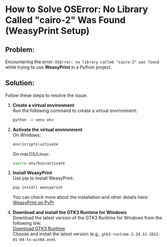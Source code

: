 
# How to Solve OSError: No Library Called "cairo-2" Was Found (WeasyPrint Setup)

## Problem:
Encountering the error: `OSError: no library called "cairo-2" was found` while trying to use **WeasyPrint** in a Python project.

## Solution:

Follow these steps to resolve the issue:

1. **Create a virtual environment**  
   Run the following command to create a virtual environment:
   ```bash
   python -m venv env
   ```

2. **Activate the virtual environment**  
   On Windows:
   ```bash
   env\Scripts\activate
   ```
   On macOS/Linux:
   ```bash
   source env/bin/activate
   ```
3. **Install WeasyPrint**  
   Use pip to install WeasyPrint:
   ```bash
   pip install weasyprint
   ```
   You can check more about the installation and other details here:  
   [WeasyPrint on PyPI](https://pypi.org/project/weasyprint/)


4. **Download and install the GTK3 Runtime for Windows**  
   Download the latest version of the GTK3 Runtime for Windows from the following link:  
   [Download GTK3 Runtime](https://github.com/tschoonj/GTK-for-Windows-Runtime-Environment-Installer/releases)  
   Choose and install the latest version (e.g., `gtk3-runtime-3.24.31-2022-01-04-ts-win64.exe`).
